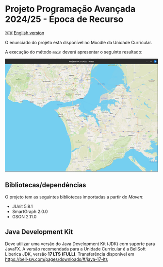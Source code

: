 # Projeto Programação Avançada 2024/25 - Época de Recurso

:gb: [English version](README_EN.md)

O enunciado do projeto está disponível no Moodle da Unidade Curricular.

A execução do método `main` deverá apresentar o seguinte resultado:

![Figura 1](images/example.png)

## Bibliotecas/dependências

O projeto tem as seguintes bibliotecas importadas a partir do _Maven_:

- JUnit 5.8.1
- SmartGraph 2.0.0
- GSON 2.11.0

## Java Development Kit

Deve utilizar uma versão do Java Development Kit (JDK) com suporte para JavaFX. A versão recomendada para a Unidade Curricular é a BellSoft Liberica JDK, versão **17 LTS (FULL)**. Transferência disponível em https://bell-sw.com/pages/downloads/#/java-17-lts
